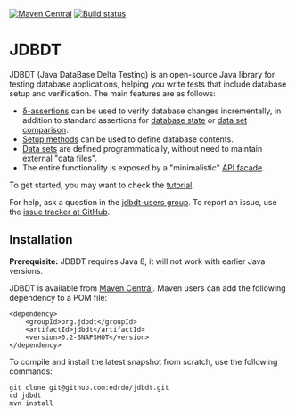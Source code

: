 [![Maven Central](https://maven-badges.herokuapp.com/maven-central/org.jdbdt/jdbdt/badge.svg?style=flat)](https://maven-badges.herokuapp.com/maven-central/org.jdbdt/jdbdt)
[![Build status](https://api.travis-ci.org/edrdo/jdbdt.png?branch=master)](https://travis-ci.org/edrdo/jdbdt)

# JDBDT 

JDBDT (Java DataBase Delta Testing) is an open-source Java library for 
testing database applications, helping you write tests
that include database setup and verification.
The main features are as follows:

* [&delta;-assertions](DBAssertions.html#DeltaAssertions) can be used to verify 
database changes incrementally, in addition to standard
assertions for [database state](DBAssertions.html#StateAssertions) 
or [data set comparison](DBAssertions.html#DataSetAssertions).
* [Setup methods](DBSetup.html) can be used to define database contents. 
* [Data sets](DataSets.html) are defined programmatically,
without need to maintain external "data files". 
* The entire functionality is exposed by a "minimalistic" 
[API facade](Facade.html).

To get started, you may want to check the [tutorial](Tutorial.html).

For help, ask a question in the
[jdbdt-users group](https://groups.google.com/forum/#!forum/jdbdt-users).
To report an issue, use the 
[issue tracker at GitHub](https://github.com/edrdo/jdbdt/issues).

## Installation 

**Prerequisite:** JDBDT requires Java 8, it will not work 
with earlier Java versions. 

JDBDT is available from [Maven Central](http://search.maven.org/#search%7Cga%7C1%7Cjdbdt).
Maven users can add the following dependency to a POM file:


	<dependency>
		<groupId>org.jdbdt</groupId>
        <artifactId>jdbdt</artifactId>
        <version>0.2-SNAPSHOT</version>
    </dependency>

To compile and install the latest snapshot from scratch, use
the following commands:

	git clone git@github.com:edrdo/jdbdt.git
	cd jdbdt
	mvn install 
	
